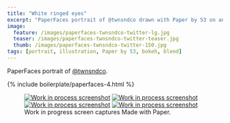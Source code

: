 ```yaml
---
title: "White ringed eyes"
excerpt: "PaperFaces portrait of @twnsndco drawn with Paper by 53 on an iPad."
image: 
  feature: /images/paperfaces-twnsndco-twitter-lg.jpg
  teaser: /images/paperfaces-twnsndco-twitter-teaser.jpg
  thumb: /images/paperfaces-twnsndco-twitter-150.jpg
tags: [portrait, illustration, Paper by 53, bokeh, blend]
---
```


PaperFaces portrait of [@twnsndco](http://twitter.com/twnsndco).

{% include boilerplate/paperfaces-4.html %}

<figure class="third">
  <a href="{{ site.url }}/images/paperfaces-twnsndco-process-1-lg.jpg"><img src="{{ site.url }}/images/paperfaces-twnsndco-process-1-600.jpg" alt="Work in process screenshot"></a>
  <a href="{{ site.url }}/images/paperfaces-twnsndco-process-2-lg.jpg"><img src="{{ site.url }}/images/paperfaces-twnsndco-process-2-600.jpg" alt="Work in process screenshot"></a>
  <a href="{{ site.url }}/images/paperfaces-twnsndco-process-3-lg.jpg"><img src="{{ site.url }}/images/paperfaces-twnsndco-process-3-600.jpg" alt="Work in process screenshot"></a>
  <a href="{{ site.url }}/images/paperfaces-twnsndco-process-4-lg.jpg"><img src="{{ site.url }}/images/paperfaces-twnsndco-process-4-600.jpg" alt="Work in process screenshot"></a>
  <figcaption>Work in progress screen captures Made with Paper.</figcaption>
</figure>
